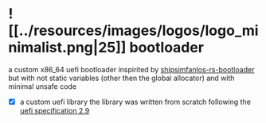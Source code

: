 # ![[../resources/images/logos/logo_minimalist.png|25]] bootloader
a custom x86_64 uefi bootloader inspirited by [shipsimfan](https://github.com/shipsimfan)[los-rs-bootloader](https://github.com/shipsimfan/los-rs-bootloader) 
but with not static variables (other then the global allocator) and with minimal unsafe code
* [x] a custom uefi library
      the library was written from scratch following the [uefi specification 2.9](https://uefi.org/sites/default/files/resources/UEFI_Spec_2_9_2021_03_18.pdf)
